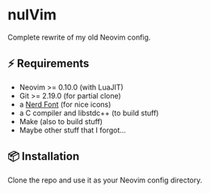# nulVim

Complete rewrite of my old Neovim config.

## ⚡️ Requirements
- Neovim >= 0.10.0 (with LuaJIT)
- Git >= 2.19.0 (for partial clone)
- a [Nerd Font](https://www.nerdfonts.com/) (for nice icons)
- a C compiler and libstdc++ (to build stuff)
- Make (also to build stuff)
- Maybe other stuff that I forgot...

## 📦 Installation
Clone the repo and use it as your Neovim config directory.
